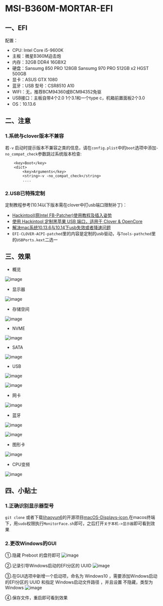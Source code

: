 # MSI-B360M-MORTAR-EFI

## 一、EFI

配置：

- CPU:  Intel Core i5-9600K
- 主板：微星B360M迫击炮
- 内存：32GB DDR4 16GBX2
- 硬盘：Sansumg 850 PRO 128GB
        Sansumg 970 PRO 512GB x2
        HGST 500GB
- 显卡：ASUS GTX 1080
- 蓝牙：USB 型号：CSR8510 A10
- WIFI：无，推荐BCM94360或BCM94352免驱
- USB接口：主板自带4个2.0 1个3.1和一个type c，机箱前置面板2个3.0
- OS：10.13.6

## 二、注意

### 1.系统与clover版本不兼容

若`-v` 启动时提示版本不兼容之类的信息，请在`config.plist`中的`boot`选项中添加`-no_compat_check`参数跳过系统版本检查:
```
	<key>Boot</key>
	<dict>
		<key>Arguments</key>
		<string>-v -no_compat_check</string>
        ....
```

### 2.USB已特殊定制

定制教程参考(10.14以下版本需在clover中打usb端口限制补丁)：

- [Hackintool(原Intel FB-Patcher)使用教程及插入姿势](https://blog.daliansky.net/Intel-FB-Patcher-tutorial-and-insertion-pose.html)
- [使用 Hackintool 定制黑苹果 USB 端口，适用于 Clover & OpenCore](https://heipg.cn/tutorial/custom-usbports-for-hackintosh.html)
- [解决mac系统10.13.6与10.14下usb失效或者降速问题](https://blog.csdn.net/haoran61/article/details/84679957)
- `EFI-CLOVER-ACPI-patched`里的内容是定制的usb驱动，与`Tools-pathched`里的`USBPorts.kext`二选一

## 三、效果

- 概览

![image](images/概览.png)

- 显示器

![image](images/显示器.png)

- 存储空间

![image](images/存储空间.png)

- NVME

![image](images/NVME.png)

- SATA

![image](images/SATA.png)

- USB

![image](images/USB.png)

![image](images/USB情况.png)

- 网卡

![image](images/网卡.png)

- 蓝牙

![image](images/蓝牙.png)

![image](images/蓝牙连接.png)

- 图形卡

![image](images/图形卡.png)

- CPU变频

![image](images/变频.png)

## 四、小贴士

### 1.正确识别显示器型号
`git clone` 或者下载[lihaoyun6](https://github.com/lihaoyun6)的开源项目[macOS-Displays-icon](https://github.com/lihaoyun6/macOS-Displays-icon),在macos终端下，用`sudo`权限执行`MonitorFace.sh`即可，之后打开`关于本机->显示器`即可看到效果

### 2.更改Windows的GUI

①.隐藏 Preboot 的盘符即可
![image](images/windows-1.png)

②.记录引导Windows启动的EFI分区的 UUID
![image](images/windows-2.png)

③.在GUI选项中新增一个启动项，命名为 Windows10 ，需要添加Windows启动的EFI分区的 UUID 和指定 Windows启动文件路径 ，并且设置 不隐藏，类型为 Windows
![image](images/windows-3.png)

④.保存文件，重启即可看到效果
